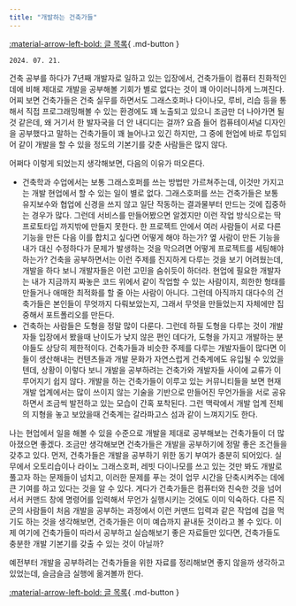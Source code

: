 ```yaml
---
title: "개발하는 건축가들"
---
```


[:material-arrow-left-bold: 글 목록](../index.md){ .md-button }

`2024. 07. 21.`

건축 공부를 하다가 7년째 개발자로 일하고 있는 입장에서, 건축가들이 컴퓨터 친화적인 데에 비해 제대로 개발을 공부해볼 기회가 별로 없다는 것이 꽤 아이러니하게 느껴진다. 어찌 보면 건축가들은 건축 실무를 하면서도 그래스호퍼나 다이나모, 루비, 리습 등을 통해서 직접 프로그래밍해볼 수 있는 환경에도 꽤 노출되고 있으니 조금만 더 나아가면 될것 같은데, 왜 거기서 한 발자국을 더 안 내디디는 걸까? 요즘 들어 컴퓨테이셔널 디자인을 공부했다고 말하는 건축가들이 꽤 늘어나고 있긴 하지만, 그 중에 현업에 바로 투입되어 같이 개발을 할 수 있을 정도의 기본기를 갖춘 사람들은 많지 않다.

어쩌다 이렇게 되었는지 생각해보면, 다음의 이유가 떠오른다.

- 건축학과 수업에서는 보통 그래스호퍼를 쓰는 방법만 가르쳐주는데, 이것만 가지고는 개발 현업에서 할 수 있는 일이 별로 없다. 그래스호퍼를 쓰는 건축가들은 보통 유지보수와 협업에 신경을 쓰지 않고 일단 작동하는 결과물부터 만드는 것에 집중하는 경우가 많다. 그런데 서비스를 만들어봤으면 알겠지만 이런 작업 방식으로는 딱 프로토타입 까지밖에 만들지 못한다. 한 프로젝트 안에서 여러 사람들이 서로 다른 기능을 만든 다음 이를 합치고 싶다면 어떻게 해야 하는가? 옆 사람이 만든 기능을 내가 대신 수정하다가 문제가 발생하는 것을 막으려면 어떻게 프로젝트를 세팅해야 하는가? 건축을 공부하면서는 이런 주제를 진지하게 다루는 것을 보기 어려웠는데, 개발을 하다 보니 개발자들은 이런 고민을 숨쉬듯이 하더라. 현업에 필요한 개발자는 내가 지금까지 짜놓은 코드 위에서 같이 작업할 수 있는 사람이지, 희한한 형태를 만들거나 애매한 최적화를 할 줄 아는 사람이 아니다. 그런데 아직까지 대다수의 건축가들은 본인들이 무엇까지 다뤄보았는지, 그래서 무엇을 만들었는지 자체에만 집중해서 포트폴리오를 만든다.
- 건축하는 사람들은 도형을 정말 많이 다룬다. 그런데 하필 도형을 다루는 것이 개발자들 입장에서 봤을때 난이도가 낮지 않은 편인 데다가, 도형을 가지고 개발하는 분야들도 상당히 제한적이다. 건축가들과 비슷한 주제를 다루는 개발자들이 많다면 이들이 생산해내는 컨텐츠들과 개발 문화가 자연스럽게 건축계에도 유입될 수 있었을 텐데, 상황이 이렇다 보니 개발을 공부하려는 건축가와 개발자들 사이에 교류가 이루어지기 쉽지 않다. 개발을 하는 건축가들이 이루고 있는 커뮤니티들을 보면 현재 개발 업계에서는 많이 쓰이지 않는 기술을 기반으로 만들어진 무언가들을 서로 공유하면서 조금씩 발전하고 있는 모습이 간혹 포착된다. 그런 맥락에서 개발 업계 전체의 지형을 놓고 보았을때 건축계는 갈라파고스 섬과 같이 느껴지기도 한다.

나는 현업에서 일을 해볼 수 있을 수준으로 개발을 제대로 공부해보는 건축가들이 더 많아졌으면 좋겠다. 조금만 생각해보면 건축가들은 개발을 공부하기에 정말 좋은 조건들을 갖추고 있다. 먼저, 건축가들은 개발을 공부하기 위한 동기 부여가 충분히 되어있다. 실무에서 오토리습이나 라이노 그래스호퍼, 레빗 다이나모를 쓰고 있는 것만 봐도 개발로 풀고자 하는 문제들이 넘치고, 이러한 문제를 푸는 것이 업무 시간을 단축시켜주는 데에 큰 기여를 하고 있다는 것을 알 수 있다. 게다가 건축가들은 컴퓨터와 친숙한 것을 넘어서서 커맨드 창에 명령어를 입력해서 무언가 실행시키는 것에도 이미 익숙하다. 다른 직군의 사람들이 처음 개발을 공부하는 과정에서 이런 커맨드 입력과 같은 작업에 겁을 먹기도 하는 것을 생각해보면, 건축가들은 이미 예습까지 끝내둔 것이라고 볼 수 있다. 이제 여기에 건축가들이 따라서 공부하고 실습해보기 좋은 자료들만 있다면, 건축가들도 충분한 개발 기본기를 갖출 수 있는 것이 아닐까?

예전부터 개발을 공부하려는 건축가들을 위한 자료를 정리해보면 좋지 않을까 생각하고 있었는데, 슬금슬금 실행에 옮겨볼까 한다.

[:material-arrow-left-bold: 글 목록](../index.md){ .md-button }